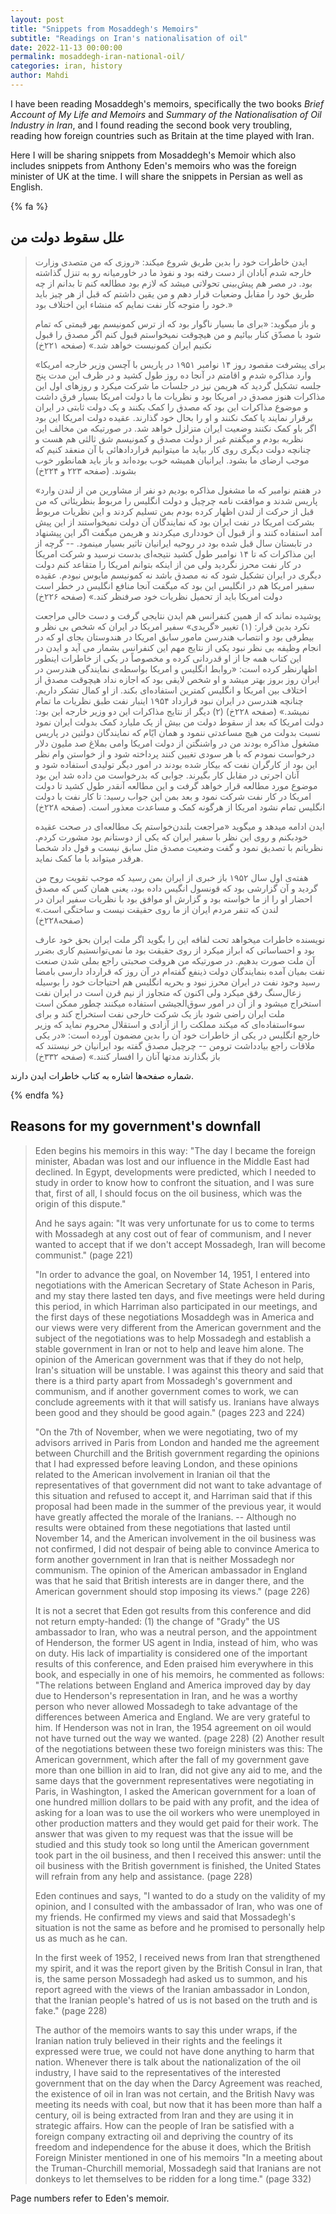 ```yaml
---
layout: post
title: "Snippets from Mosaddegh's Memoirs"
subtitle: "Readings on Iran's nationalisation of oil"
date: 2022-11-13 00:00:00
permalink: mosaddegh-iran-national-oil/
categories: iran, history
author: Mahdi
---
```


I have been reading Mosaddegh's memoirs, specifically the two books _Brief
Account of My Life and Memoirs_ and _Summary of the Nationalisation of Oil
Industry in Iran_, and I found reading the second book very troubling, reading
how foreign countries such as Britain at the time played with Iran.

Here I will be sharing snippets from Mosaddegh's Memoir which also includes
snippets from Anthony Eden's memoirs who was the foreign minister of UK at the
time. I will share the snippets in Persian as well as English.

{% fa %}
## علل سقوط دولت من

> ایدن خاطرات خود را بدین طریق شروع میکند: «روزی که من متصدی وزارت خارجه شدم
آبادان از دست رفته بود و نفوذ ما در خاورمیانه رو به تنزل گذاشته بود. در مصر هم
پیش‌بینی تحولاتی میشد که لازم بود مطالعه کنم تا بدانم از چه طریق خود را
مقابل وضعیات قرار دهم و من یقین داشتم که قبل از هر چیز باید خود را متوجه کار نفت
نمایم که منشاء این اختلاف بود.»
>
> و باز میگوید: «برای ما بسیار ناگوار بود که از ترس کمونیسم بهر قیمتی که تمام شود
با مصدّق کنار بیائیم و من هیچوقت نمیخواستم قبول کنم اگر مصدق را قبول نکنیم ایران
کمونیست خواهد شد.» (صفحه ۲۲۱خ)
>
> «برای پیشرفت مقصود روز ۱۴ نوامبر ۱۹۵۱ در پاریس با آچسن وزیر خارجه امریکا وارد
مذاکره شدم و اقامتم در آنجا ده روز طول کشید و در ظرف این مدت پنج جلسه تشکیل
گردید که هریمن نیز در جلسات ما شرکت میکرد و روزهای اول این مذاکرات هنوز مصدق در
امریکا بود و نظریات ما با دولت امریکا بسیار فرق داشت و موضوع مذاکرات این بود که
مصدق را کمک بکنند و یک دولت ثابتی در ایران برقرار نمایند یا کمک نکنند و او را
بحال خود گذارند. عقیده دولت امریکا این بود اگر باو کمک نکنند وضعیت ایران متزلزل
خواهد شد. در صورتیکه من مخالف این نظریه بودم و میگفتم غیر از دولت مصدق و کمونیسم
شق ثالثی هم هست و چنانچه دولت دیگری روی کار بیاید ما میتوانیم قراردادهائی با آن
منعقد کنیم که موجب ارضای ما بشود. ایرانیان همیشه خوب بوده‌اند و باز باید
همانطور خوب بشوند. (صفحه ۲۲۳ و ۲۲۴خ)
>
>«در هفتم نوامبر که ما مشغول مذاکره بودیم دو نفر از مشاورین من از لندن وارد
پاریس شدند و موافقت نامه چرچیل و دولت انگلیس را مربوط بنظریئاتی که من قبل از
حرکت از لندن اظهار کرده بودم بمن تسلیم کردند و این نظریات مربوط بشرکت امریکا در
نفت ایران بود که نمایندگان آن دولت نمیخواستند از این پیش آمد استفاده کنند و از
قبول آن خودداری میکردند و هریمن میگفت اگر این پیشنهاد در تابستان سال قبل شده بود
در روحیه ایرانیان تاثیر بسیار مینمود. -- گرچه از این مذاکرات که تا ۱۴ نوامبر طول
کشید نتیجه‌ای بدست نرسید و شرکت امریکا در کار نفت محرز نگردید ولی من از
اینکه بتوانم امریکا را متقاعد کنم دولت دیگری در ایران تشکیل شود که نه مصدق باشد
نه کمونیسم مایوس نبودم. عقیده سفیر امریکا هم در انگلیس این بود که میگفت آنجا
منافع انگلیس در خطر است دولت امریکا باید از تحمیل نظریات خود صرفنظر کند.» (صفحه
۲۲۶خ)
>
> پوشیده نماند که از همین کنفرانس هم ایدن نتایجی گرفت و دست خالی مراجعت نکرد
بدین قرار:
(۱) تغییر «گریدی» سفیر امریکا در ایران که شخص بی نظر و بیطرفی بود و انتصاب
هندرسن مامور سابق امریکا در هندوستان بجای او که در انجام وظیفه بی نظر نبود یکی
از نتایج مهم این کنفرانس بشمار می آید و ایدن در این کتاب همه جا از او قدردانی
کرده و مخصوصاً در یکی از خاطرات اینطور اظهارنظر کرده است: «روابط انگلیس و امریکا
بواسطه‌ی نمایندگی هندرسن در ایران روز بروز بهتر میشد و او شخص لایقی بود که
اجازه نداد هیچوقت مصدق از اختلاف بین امریکا و انگلیس کمترین استفاده‌ای
بکند. از او کمال تشکر داریم. چنانچه هندرسن در ایران نبود قرارداد ۱۹۵۴ اینبار نفت
طبق نظریات ما تمام نمیشد.» (صفحه ۲۲۸خ)
(۲) دیگر از نتایج مذاکرات این دو وزیر خارجه این بود: دولت امریکا که بعد از سقوط
دولت من بیش از یک ملیارد کمک بدولت ایران نمود نسبت بدولت من هیچ مساعدتی ننمود و
همان ایّام که نمایندگان دولتین در پاریس مشغول مذاکره بودند من در واشنگتن از دولت
امریکا وامی بملاغ صد ملیون دلار درخواست نمودم که با هر سودی تغیین کنند پرداخته
شود و از خواستن وام نظر این بود از کارگران نفت که بیکار شده بودند در امور دیگر
تولیدی استفاده شود و آنان اجرتی در مقابل کار بگیرند. جوابی که بدرخواست من داده
شد این بود موضوع مورد مطالعه قرار خواهد گرفت و این مطالعه آنقدر طول کشید تا دولت
امریکا در کار نفت شرکت نمود و بعد بمن این جواب رسید: تا کار نفت با دولت انگلیس
تمام نشود امریکا از هرگونه کمک و مساعدت معذور است. (صفحه ۲۲۸خ)
>
> ایدن ادامه میدهد و میگوید «مراجعت بلندن‌خواستم یک مطالعه‌ای در صحت
عقیده خودبکنم و روی این نظر با سفیر ایران که یکی از دوستانم بود مشورت کردم.
نظریاتم با تصدیق نمود و گفت وضعیت مصدق مثل سابق نیست و قول داد شخصا هرقدر
میتواند با ما کمک نماید.
>
> هفته‌ی اول سال ۱۹۵۲ باز خبری از ایران بمن رسید که موجب تقویت روح من گردید
و آن گزارشی بود که قونسول انگیس داده بود، یعنی همان کس که مصدق احضار او را از ما
خواسته بود و گزارش او موافق بود با نظریات سفیر ایران در لندن که تنفر مردم ایران
از ما روی حقیقت نیست و ساختگی است.» (صفحه۲۲۸خ)
>
> نویسنده خاطرات میخواهد تحت لفافه این را بگوید اگر ملت ایران بحق خود عارف بود و
احساساتی که ابراز میکرد از روی حقیقت بود ما نمی‌توانستیم کاری بضرر آن ملت
صورت بدهیم. در صورتیکه من هروقت صحبتی راجع بملی شدن صنعت نفت بمیان آمده
بنمایندگان دولت ذینفع گفته‌ام در آن روز که قرارداد دارسی بامضا رسید وجود
نفت در ایران محرز نبود و بحریه انگلیس هم احتیاجات خود را بوسیله زعال‌سنگ
رفق میکرد ولی اکنون که متجاوز از نیم قرن است در ایران نفت استخراج میشود و از آن
در امور سوق‌الجیشی استفاده میکنند چطور ممکن است ملت ایران راضی شود باز یک
شرکت خارجی نفت استخراج کند و برای سوءاستفاده‌ای که میکند مملکت را از آزادی
و استقلال محروم نماید که وزیر خارجع انگلیس در یکی از خاطرات خود آن را بدین مضمون
آورده است: «در یکی ملاقات راجع بیادداشت ترومن -- چرچیل مصدق گفته بود ایرانیان خر
نیستند که باز بگذارند مدتها آنان را افسار کنند.» (صفحه ۳۳۲خ)


شماره صفحه‌ها اشاره به کتاب خاطرات ایدن دارند.

{% endfa %}

## Reasons for my government's downfall

> Eden begins his memoirs in this way: "The day I became the foreign minister,
Abadan was lost and our influence in the Middle East had declined. In Egypt,
developments were predicted, which I needed to study in order to know how to
confront the situation, and I was sure that, first of all, I should focus on the
oil business, which was the origin of this dispute."
>
> And he says again: "It was very unfortunate for us to come to terms with
Mossadegh at any cost out of fear of communism, and I never wanted to accept
that if we don't accept Mossadegh, Iran will become communist." (page 221)
>
> "In order to advance the goal, on November 14, 1951, I entered into
negotiations with the American Secretary of State Acheson in Paris, and my stay
there lasted ten days, and five meetings were held during this period, in which
Harriman also participated in our meetings, and the first days of these
negotiations Mosaddegh was in America and our views were very different from the
American government and the subject of the negotiations was to help Mossadegh
and establish a stable government in Iran or not to help and leave him alone.
The opinion of the American government was that if they do not help, Iran's
situation will be unstable. I was against this theory and said that there is a
third party apart from Mossadegh's government and communism, and if another
government comes to work, we can conclude agreements with it that will satisfy
us. Iranians have always been good and they should be good again." (pages 223 and 224)
>
> "On the 7th of November, when we were negotiating, two of my advisors arrived
in Paris from London and handed me the agreement between Churchill and the
British government regarding the opinions that I had expressed before leaving
London, and these opinions related to the American involvement in Iranian oil
that the representatives of that government did not want to take advantage of
this situation and refused to accept it, and Harriman said that if this proposal
had been made in the summer of the previous year, it would have greatly affected
the morale of the Iranians. -- Although no results were obtained from these
negotiations that lasted until November 14, and the American involvement in the
oil business was not confirmed, I did not despair of being able to convince
America to form another government in Iran that is neither Mossadegh nor
communism. The opinion of the American ambassador in England was that he said
that British interests are in danger there, and the American government should
stop imposing its views." (page 226)
>
> It is not a secret that Eden got results from this conference and did not
return empty-handed: (1) the change of "Grady" the US ambassador to Iran, who
was a neutral person, and the appointment of Henderson, the former US agent in
India, instead of him, who was on duty. His lack of impartiality is considered
one of the important results of this conference, and Eden praised him everywhere
in this book, and especially in one of his memoirs, he commented as follows:
"The relations between England and America improved day by day due to
Henderson's representation in Iran, and he was a worthy person who never allowed
Mossadegh to take advantage of the differences between America and England. We
are very grateful to him. If Henderson was not in Iran, the 1954 agreement on
oil would not have turned out the way we wanted. (page 228) (2) Another result
of the negotiations between these two foreign ministers was this: The American
government, which after the fall of my government gave more than one billion in
aid to Iran, did not give any aid to me, and the same days that the government
representatives were negotiating in Paris, in Washington, I asked the American
government for a loan of one hundred million dollars to be paid with any profit,
and the idea of asking for a loan was to use the oil workers who were unemployed
in other production matters and they would get paid for their work. The answer
that was given to my request was that the issue will be studied and this study
took so long until the American government took part in the oil business, and
then I received this answer: until the oil business with the British government
is finished, the United States will refrain from any help and assistance.
(page 228)
>
> Eden continues and says, "I wanted to do a study on the validity of my
opinion, and I consulted with the ambassador of Iran, who was one of my friends.
He confirmed my views and said that Mossadegh's situation is not the same as
before and he promised to personally help us as much as he can.
>
> In the first week of 1952, I received news from Iran that strengthened my
spirit, and it was the report given by the British Consul in Iran, that is, the
same person Mossadegh had asked us to summon, and his report agreed with the
views of the Iranian ambassador in London, that the Iranian people's hatred of
us is not based on the truth and is fake." (page 228)
>
> The author of the memoirs wants to say this under wraps, if the Iranian nation
truly believed in their rights and the feelings it expressed were true, we could
not have done anything to harm that nation. Whenever there is talk about the
nationalization of the oil industry, I have said to the representatives of the
interested government that on the day when the Darcy Agreement was reached, the
existence of oil in Iran was not certain, and the British Navy was meeting its
needs with coal, but now that it has been more than half a century, oil is being
extracted from Iran and they are using it in strategic affairs. How can the
people of Iran be satisfied with a foreign company extracting oil and depriving
the country of its freedom and independence for the abuse it does, which the
British Foreign Minister mentioned in one of his memoirs "In a meeting about the
Truman-Churchill memorial, Mossadegh said that Iranians are not donkeys to let
themselves to be ridden for a long time." (page 332)

Page numbers refer to Eden's memoir.
